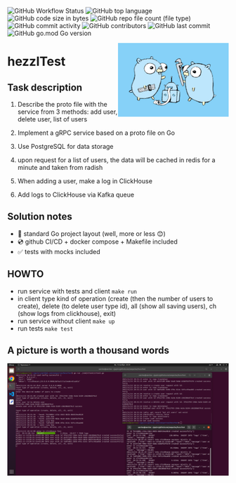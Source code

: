 ![GitHub Workflow Status](https://img.shields.io/github/workflow/status/sanyarise/hezzlTest/Go)
![GitHub top language](https://img.shields.io/github/languages/top/sanyarise/hezzlTest)
![GitHub code size in bytes](https://img.shields.io/github/languages/code-size/sanyarise/hezzlTest)
![GitHub repo file count (file type)](https://img.shields.io/github/directory-file-count/sanyarise/hezzlTest)
![GitHub commit activity](https://img.shields.io/github/commit-activity/m/sanyarise/hezzlTest)
![GitHub contributors](https://img.shields.io/github/contributors/sanyarise/hezzlTest)
![GitHub last commit](https://img.shields.io/github/last-commit/sanyarise/hezzlTest)
![GitHub go.mod Go version](https://img.shields.io/github/go-mod/go-version/sanyarise/hezzlTest)

<img align="right" width="50%" src="./images/image.jpeg">

# hezzlTest
 
## Task description

1. Describe the proto file with the service from 3 methods: add user, delete user, list of users

2. Implement a gRPC service based on a proto file on Go

3. Use PostgreSQL for data storage

4. upon request for a list of users, the data will be cached in redis for a minute and taken from radish

5. When adding a user, make a log in ClickHouse

6. Add logs to ClickHouse via Kafka queue

## Solution notes

- :book: standard Go project layout (well, more or less :blush:)
- :cd: github CI/CD + docker compose + Makefile included
- :white_check_mark: tests with mocks included

## HOWTO

- run service with tests and client `make run`
- in client type kind of operation (create (then the number of users to create), delete (to delete user type id), all (show all saving users), ch (show logs from clickhouse), exit)
- run service without client `make up`
- run tests `make test`

## A picture is worth a thousand words

<img src="./images/image.png">
